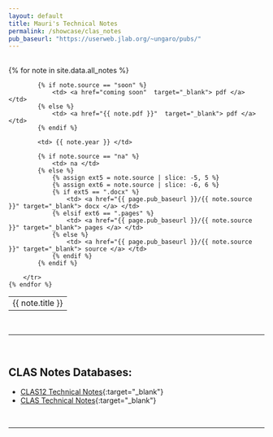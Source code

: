 ```yaml
---
layout: default
title: Mauri's Technical Notes
permalink: /showcase/clas_notes
pub_baseurl: "https://userweb.jlab.org/~ungaro/pubs/"
---
```


<br/>

<table class="alternate">
	{% for note in site.data.all_notes %}
        <tr>
            <td> {{ note.title }} </td>

            {% if note.source == "soon" %}
            	<td> <a href="coming soon"  target="_blank"> pdf </a> </td>
            {% else %}
            	<td> <a href="{{ note.pdf }}"  target="_blank"> pdf </a> </td>
			{% endif %}

            <td> {{ note.year }} </td>

            {% if note.source == "na" %}
                <td> na </td>
            {% else %}
                {% assign ext5 = note.source | slice: -5, 5 %}
                {% assign ext6 = note.source | slice: -6, 6 %}
                {% if ext5 == ".docx" %}
                    <td> <a href="{{ page.pub_baseurl }}/{{ note.source }}" target="_blank"> docx </a> </td>
                {% elsif ext6 == ".pages" %}
                    <td> <a href="{{ page.pub_baseurl }}/{{ note.source }}" target="_blank"> pages </a> </td>
                {% else %}
                    <td> <a href="{{ page.pub_baseurl }}/{{ note.source }}" target="_blank"> source </a> </td>
                {% endif %}
            {% endif %}

        </tr>
	{% endfor %}

</table>

<br/>

---

<br/>

## CLAS Notes Databases:

- [CLAS12 Technical Notes](https://misportal.jlab.org/mis/physics/clas12/index.cfm){:target="_blank"}
- [CLAS Technical Notes](https://misportal.jlab.org/ul/Physics/Hall-B/clas/index.cfm){:target="_blank"}

<br/>

---

<br/>
